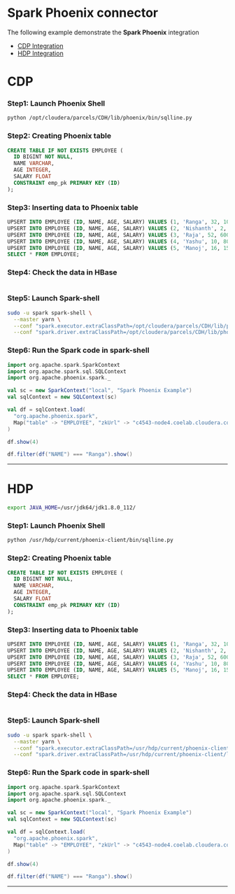 # Spark  Phoenix connector

The following example demonstrate the **Spark Phoenix** integration

* [CDP Integration](#cdp)
* [HDP Integration](#hdp)

# CDP

### Step1: Launch Phoenix Shell
```sh
python /opt/cloudera/parcels/CDH/lib/phoenix/bin/sqlline.py
```

### Step2: Creating Phoenix table
```sql
CREATE TABLE IF NOT EXISTS EMPLOYEE (
  ID BIGINT NOT NULL, 
  NAME VARCHAR, 
  AGE INTEGER, 
  SALARY FLOAT
  CONSTRAINT emp_pk PRIMARY KEY (ID)
);
```

### Step3: Inserting data to Phoenix table
```sql
UPSERT INTO EMPLOYEE (ID, NAME, AGE, SALARY) VALUES (1, 'Ranga', 32, 10000);
UPSERT INTO EMPLOYEE (ID, NAME, AGE, SALARY) VALUES (2, 'Nishanth', 2, 30000);
UPSERT INTO EMPLOYEE (ID, NAME, AGE, SALARY) VALUES (3, 'Raja', 52, 60000);
UPSERT INTO EMPLOYEE (ID, NAME, AGE, SALARY) VALUES (4, 'Yashu', 10, 8000);
UPSERT INTO EMPLOYEE (ID, NAME, AGE, SALARY) VALUES (5, 'Manoj', 16, 15000);
SELECT * FROM EMPLOYEE;
```

### Step4: Check the data in HBase
```sh
```

### Step5: Launch Spark-shell
```sh
sudo -u spark spark-shell \
  --master yarn \
  --conf "spark.executor.extraClassPath=/opt/cloudera/parcels/CDH/lib/phoenix/lib/phoenix-spark-5.0.0.7.1.4.0-203.jar:/opt/cloudera/parcels/CDH/lib/phoenix/phoenix-client.jar:/opt/cloudera/parcels/CDH/lib/hbase/conf/hbase-site.xml" \
  --conf "spark.driver.extraClassPath=/opt/cloudera/parcels/CDH/lib/phoenix/lib/phoenix-spark-5.0.0.7.1.4.0-203.jar:/opt/cloudera/parcels/CDH/lib/phoenix/phoenix-client.jar:/opt/cloudera/parcels/CDH/lib/hbase/conf/hbase-site.xml"
```

### Step6: Run the Spark code in spark-shell
```scala
import org.apache.spark.SparkContext
import org.apache.spark.sql.SQLContext
import org.apache.phoenix.spark._

val sc = new SparkContext("local", "Spark Phoenix Example")
val sqlContext = new SQLContext(sc)

val df = sqlContext.load(
  "org.apache.phoenix.spark",
  Map("table" -> "EMPLOYEE", "zkUrl" -> "c4543-node4.coelab.cloudera.com:2181")
)

df.show(4)

df.filter(df("NAME") === "Ranga").show()
```
_________________

# HDP


```sh
export JAVA_HOME=/usr/jdk64/jdk1.8.0_112/
```

### Step1: Launch Phoenix Shell
```sh
python /usr/hdp/current/phoenix-client/bin/sqlline.py
```

### Step2: Creating Phoenix table
```sql
CREATE TABLE IF NOT EXISTS EMPLOYEE (
  ID BIGINT NOT NULL, 
  NAME VARCHAR, 
  AGE INTEGER, 
  SALARY FLOAT
  CONSTRAINT emp_pk PRIMARY KEY (ID)
);
```

### Step3: Inserting data to Phoenix table
```sql
UPSERT INTO EMPLOYEE (ID, NAME, AGE, SALARY) VALUES (1, 'Ranga', 32, 10000);
UPSERT INTO EMPLOYEE (ID, NAME, AGE, SALARY) VALUES (2, 'Nishanth', 2, 30000);
UPSERT INTO EMPLOYEE (ID, NAME, AGE, SALARY) VALUES (3, 'Raja', 52, 60000);
UPSERT INTO EMPLOYEE (ID, NAME, AGE, SALARY) VALUES (4, 'Yashu', 10, 8000);
UPSERT INTO EMPLOYEE (ID, NAME, AGE, SALARY) VALUES (5, 'Manoj', 16, 15000);
SELECT * FROM EMPLOYEE;
```

### Step4: Check the data in HBase
```sh
```

### Step5: Launch Spark-shell
```sh
sudo -u spark spark-shell \
  --master yarn \
  --conf "spark.executor.extraClassPath=/usr/hdp/current/phoenix-client/lib/phoenix-spark-5.0.0.3.1.5.79-2.jar:/usr/hdp/current/phoenix-client/phoenix-client.jar:/usr/hdp/current/hbase-client/conf/hbase-site.xml" \
  --conf "spark.driver.extraClassPath=/usr/hdp/current/phoenix-client/lib/phoenix-spark-5.0.0.3.1.5.79-2.jar:/usr/hdp/current/phoenix-client/phoenix-client.jar:/usr/hdp/current/hbase-client/conf/hbase-site.xml"
```

### Step6: Run the Spark code in spark-shell
```scala
import org.apache.spark.SparkContext
import org.apache.spark.sql.SQLContext
import org.apache.phoenix.spark._

val sc = new SparkContext("local", "Spark Phoenix Example")
val sqlContext = new SQLContext(sc)

val df = sqlContext.load(
  "org.apache.phoenix.spark",
  Map("table" -> "EMPLOYEE", "zkUrl" -> "c4543-node4.coelab.cloudera.com:2181")
)

df.show(4)

df.filter(df("NAME") === "Ranga").show()
```
_________________
